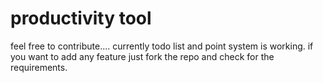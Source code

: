 # productivity tool
feel free to contribute....
currently todo list and point system is working. if you want to add any feature just fork the repo and check for the requirements.
